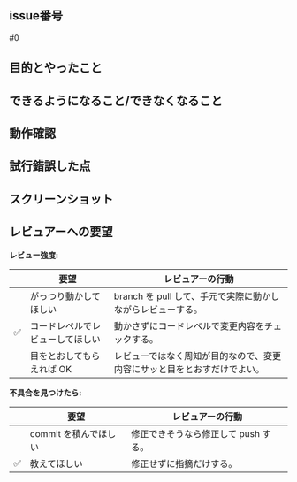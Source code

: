 ## issue番号
#0

## 目的とやったこと
<!-- この PR では、何を目的として何をやったのか？ -->

## できるようになること/できなくなること
<!-- この PR をマージすると、ユーザは何をできるようになるのか？何ができなくなるのか？ -->

## 動作確認
<!-- どんな動作確認を実施したのか？結果はどうか？ -->

## 試行錯誤した点
<!-- 試行錯誤した点があれば。 -->

## スクリーンショット
<!-- スクリーンショットがあれば。 -->

## レビュアーへの要望

**レビュー強度:**

| | 要望 | レビュアーの行動 |
| --- | --- | --- |
|  | がっつり動かしてほしい | branch を pull して、手元で実際に動かしながらレビューする。 |
| :white_check_mark: | コードレベルでレビューしてほしい | 動かさずにコードレベルで変更内容をチェックする。 |
|  | 目をとおしてもらえれば OK | レビューではなく周知が目的なので、変更内容にサッと目をとおすだけでよい。 |

**不具合を見つけたら:**

| | 要望 | レビュアーの行動 |
| --- | --- | --- |
|  | commit を積んでほしい | 修正できそうなら修正して push する。 |
| :white_check_mark: | 教えてほしい | 修正せずに指摘だけする。 |
